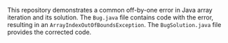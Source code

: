 This repository demonstrates a common off-by-one error in Java array iteration and its solution.  The `Bug.java` file contains code with the error, resulting in an `ArrayIndexOutOfBoundsException`. The `BugSolution.java` file provides the corrected code.